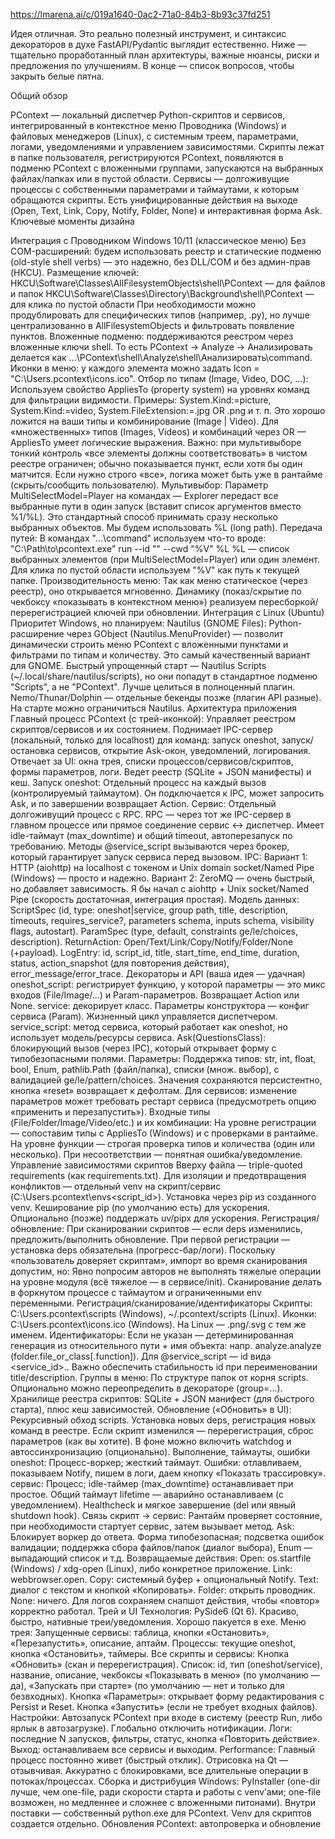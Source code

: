 https://lmarena.ai/c/019a1640-0ac2-71a0-84b3-8b93c37fd251

Идея отличная. Это реально полезный инструмент, и синтаксис декораторов в духе FastAPI/Pydantic выглядит естественно. Ниже — тщательно проработанный план архитектуры, важные нюансы, риски и предложения по улучшениям. В конце — список вопросов, чтобы закрыть белые пятна.

Общий обзор

PContext — локальный диспетчер Python-скриптов и сервисов, интегрированный в контекстное меню Проводника (Windows) и файловых менеджеров (Linux), с системным треем, параметрами, логами, уведомлениями и управлением зависимостями.
Скрипты лежат в папке пользователя, регистрируются PContext, появляются в подменю PContext с вложенными группами, запускаются на выбранных файлах/папках или в пустой области.
Сервисы — долгоживущие процессы с собственными параметрами и таймаутами, к которым обращаются скрипты.
Есть унифицированные действия на выходе (Open, Text, Link, Copy, Notify, Folder, None) и интерактивная форма Ask.
Ключевые моменты дизайна

Интеграция с Проводником Windows 10/11 (классическое меню)
Без COM-расширений: будем использовать реестр и статические подменю (old-style shell verbs) — это надежно, без DLL/COM и без админ-прав (HKCU).
Размещение ключей:
HKCU\Software\Classes\AllFilesystemObjects\shell\PContext — для файлов и папок
HKCU\Software\Classes\Directory\Background\shell\PContext — для клика по пустой области
При необходимости можно продублировать для специфических типов (например, .py), но лучше централизованно в AllFilesystemObjects и фильтровать появление пунктов.
Вложенные подменю: поддерживаются реестром через вложенные ключи shell. То есть PContext -> Analyze -> Анализировать делается как ...\PContext\shell\Analyze\shell\Анализировать\command.
Иконки в меню: у каждого элемента можно задать Icon = "C:\Users<user>.pcontext\icons<id>.ico".
Отбор по типам (Image, Video, DOC, …):
Используем свойство AppliesTo (property system) на уровнях команд для фильтрации видимости. Примеры: System.Kind:=picture, System.Kind:=video, System.FileExtension:=.jpg OR .png и т. п. Это хорошо ложится на ваши типы и комбинирование (Image | Video).
Для «множественных» типов (Images, Videos) и комбинаций через OR — AppliesTo умеет логические выражения.
Важно: при мультивыборе тонкий контроль «все элементы должны соответствовать» в чистом реестре ограничен; обычно показывается пункт, если хотя бы один матчится. Если нужно строго «все», логика может быть уже в рантайме (скрыть/сообщить пользователю).
Мультивыбор:
Параметр MultiSelectModel=Player на командах — Explorer передаст все выбранные пути в один запуск (вставит список аргументов вместо %1/%L). Это стандартный способ принимать сразу несколько выбранных объектов. Мы будем использовать %L (long path).
Передача путей:
В командах "...\command" используем что-то вроде: "C:\Path\to\pcontext.exe" run --id "<script-id>" --cwd "%V" %L
%L — список выбранных элементов (при MultiSelectModel=Player) или один элемент.
Для клика по пустой области используем "%V" как путь к текущей папке.
Производительность меню:
Так как меню статическое (через реестр), оно открывается мгновенно. Динамику (показ/скрытие по чекбоксу «показывать в контекстном меню») реализуем пересборкой/перерегистрацией ключей при обновлении.
Интеграция с Linux (Ubuntu)
Приоритет Windows, но планируем:
Nautilus (GNOME Files): Python-расширение через GObject (Nautilus.MenuProvider) — позволит динамически строить меню PContext с вложенными пунктами и фильтрами по типам и количеству. Это самый качественный вариант для GNOME.
Быстрый упрощенный старт — Nautilus Scripts (~/.local/share/nautilus/scripts), но они попадут в стандартное подменю "Scripts", а не "PContext". Лучше целиться в полноценный плагин.
Nemo/Thunar/Dolphin — отдельные бекенды позже (плагин API разные). На старте можно ограничиться Nautilus.
Архитектура приложения
Главный процесс PContext (с трей-иконкой):
Управляет реестром скриптов/сервисов и их состоянием.
Поднимает IPC-сервер (локальный, только для localhost) для команд: запуск oneshot, запуск/остановка сервисов, открытие Ask-окон, уведомлений, логирования.
Отвечает за UI: окна трея, списки процессов/сервисов/скриптов, формы параметров, логи.
Ведет реестр (SQLite + JSON манифесты) и кеш.
Запуск oneshot:
Отдельный процесс на каждый вызов (контролируемый таймаутом).
Он подключается к IPC, может запросить Ask, и по завершении возвращает Action.
Сервис:
Отдельный долгоживущий процесс с RPC. RPC — через тот же IPC-сервер в главном процессе или прямое соединение сервис <-> диспетчер.
Имеет idle-таймаут (max_downtime) и общий timeout, автоперезапуск по требованию.
Методы @service_script вызываются через брокер, который гарантирует запуск сервиса перед вызовом.
IPC:
Вариант 1: HTTP (aiohttp) на localhost с токеном и Unix domain socket/Named Pipe (Windows) — просто и надежно.
Вариант 2: ZeroMQ — очень быстрый, но добавляет зависимость.
Я бы начал с aiohttp + Unix socket/Named Pipe (скорость достаточная, интеграция простая).
Модель данных:
ScriptSpec (id, type: oneshot|service, group path, title, description, timeouts, requires_service?, parameters schema, inputs schema, visibility flags, autostart).
ParamSpec (type, default, constraints ge/le/choices, description).
ReturnAction: Open/Text/Link/Copy/Notify/Folder/None (+payload).
LogEntry: id, script_id, title, start_time, end_time, duration, status, action_snapshot (для повторения действия), error_message/error_trace.
Декораторы и API (ваша идея — удачная)
oneshot_script: регистрирует функцию, у которой параметры — это микс входов (File/Image/...) и Param-параметров. Возвращает Action или None.
service: декорирует класс. Параметры конструктора — конфиг сервиса (Param). Жизненный цикл управляется диспетчером.
service_script: метод сервиса, который работает как oneshot, но использует модель/ресурсы сервиса.
Ask(QuestionsClass): блокирующий вызов (через IPC), который открывает форму с типобезопасными полями.
Параметры:
Поддержка типов: str, int, float, bool, Enum, pathlib.Path (файл/папка), списки (множ. выбор), с валидацией ge/le/pattern/choices.
Значения сохраняются персистентно, кнопка «reset» возвращает к дефолтам.
Для сервисов: изменение параметров может требовать рестарт сервиса (предусмотреть опцию «применить и перезапустить»).
Входные типы (File/Folder/Image/Video/etc.) и их комбинации:
На уровне регистрации — сопоставим типы с AppliesTo (Windows) и с проверками в рантайме.
На уровне функции — строгая проверка типов и количества (один или несколько). При несоответствии — понятная ошибка/уведомление.
Управление зависимостями скриптов
Вверху файла — triple-quoted requirements (как requirements.txt).
Для изоляции и предотвращения конфликтов — отдельный venv на скрипт/сервис (C:\Users<user>.pcontext\envs<script_id>).
Установка через pip из созданного venv.
Кеширование pip (по умолчанию есть) для ускорения.
Опционально (позже) поддержать uv/pipx для ускорения.
Регистрация/обновление:
При сканировании скриптов — если deps изменились, предложить/выполнить обновление.
При первой регистрации — установка deps обязательна (прогресс-бар/логи).
Поскольку «пользователь доверяет скриптам», импорт во время сканирования допустим, но:
Явно попросим авторов не выполнять тяжелые операции на уровне модуля (всё тяжелое — в сервисе/init).
Сканирование делать в форкнутом процессе с таймаутом и ограниченными env переменными.
Регистрация/сканирование/идентификаторы
Скрипты: C:\Users<user>.pcontext\scripts (Windows), ~/.pcontext/scripts (Linux).
Иконки: C:\Users<user>.pcontext\icons<id>.ico (Windows). На Linux — .png/.svg с тем же именем.
Идентификаторы:
Если не указан — детерминированная генерация из относительного пути + имя объекта: напр. analyze.analyze (folder.file_or_class[.function]).
Для @service_script — id вида <service_id>.<method>.
Важно обеспечить стабильность id при переименовании title/description.
Группы в меню:
По структуре папок от корня scripts.
Опционально можно переопределить в декораторе (group=...).
Хранилище реестра скриптов: SQLite + JSON манифест (для быстрого старта), плюс кеш зависимостей.
Обновление («Обновить» в UI):
Рекурсивный обход scripts.
Установка новых deps, регистрация новых команд в реестре.
Если скрипт изменился — перерегистрация, сброс параметров (как вы хотите).
В фоне можно включить watchdog и автоссинхронизацию (опционально).
Выполнение, таймауты, ошибки
oneshot:
Процесс-воркер; жесткий таймаут.
Ошибки: отлавливаем, показываем Notify, пишем в логи, даем кнопку «Показать трассировку».
сервис:
Процесс; idle-таймер (max_downtime) останавливает при простое.
Общий таймаут lifetime — аварийно останавливаем (с уведомлением).
Healthcheck и мягкое завершение (del или явный shutdown hook).
Связь скрипт -> сервис:
Рантайм проверяет состояние, при необходимости стартует сервис, затем вызывает метод.
Ask:
Блокирует воркер до ответа.
Форма типобезопасная; подсветка ошибок валидации; поддержка сбора файлов/папок (диалог выбора), Enum — выпадающий список и т.д.
Возвращаемые действия:
Open: os.startfile (Windows) / xdg-open (Linux), либо конкретное приложение.
Link: webbrowser.open.
Copy: системный буфер + опциональный Notify.
Text: диалог с текстом и кнопкой «Копировать».
Folder: открыть проводник.
None: ничего.
Для логов сохраняем снапшот действия, чтобы «повтор» корректно работал.
Трей и UI
Технология: PySide6 (Qt 6). Красиво, быстро, нативные треи/уведомления. Хорошо пакуется в exe.
Меню трея:
Запущенные сервисы: таблица, кнопки «Остановить», «Перезапустить», описание, аптайм.
Процессы: текущие oneshot, кнопка «Остановить», таймеры.
Все скрипты и сервисы:
Кнопка «Обновить» (скан и перерегистрация).
Список: id, тип (oneshot/service), название, описание, чекбоксы «Показывать в меню» (по умолчанию — да), «Запускать при старте» (по умолчанию — нет и только для безвходных).
Кнопка «Параметры»: открывает форму редактирования с Persist и Reset.
Кнопка «Запустить» (если не требует входных файлов).
Настройки:
Автозапуск PContext при входе в систему (реестр Run, либо ярлык в автозагрузке).
Глобально отключить нотификации.
Логи: последние N запусков, фильтры, статус, кнопка «Повторить действие».
Выход: останавливаем все сервисы и выходим.
Performance:
Главный процесс постоянно живет (быстрый отклик).
Отрисовка на Qt — отзывчивая. Аккуратно с блокировками, все длительные операции в потоках/процессах.
Сборка и дистрибуция
Windows: PyInstaller (one-dir лучше, чем one-file, ради скорости старта и работы с venv’ами; one-file возможен, но медленнее и сложнее с вложенными питонами).
Внутри поставки — собственный python.exe для PContext. Venv для скриптов создается отдельно.
Обновления PContext: автопроверка и обновление
